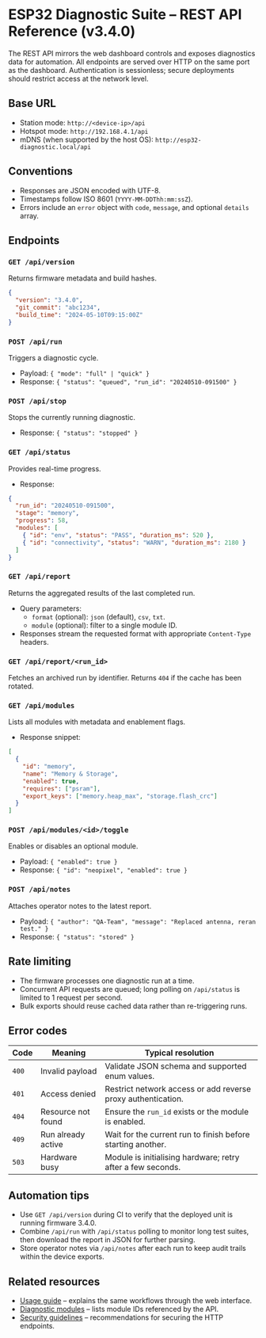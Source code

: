 # ESP32 Diagnostic Suite – REST API Reference (v3.4.0)

The REST API mirrors the web dashboard controls and exposes diagnostics data for automation. All endpoints are served over HTTP on
the same port as the dashboard. Authentication is sessionless; secure deployments should restrict access at the network level.

## Base URL
- Station mode: `http://<device-ip>/api`
- Hotspot mode: `http://192.168.4.1/api`
- mDNS (when supported by the host OS): `http://esp32-diagnostic.local/api`

## Conventions
- Responses are JSON encoded with UTF-8.
- Timestamps follow ISO 8601 (`YYYY-MM-DDThh:mm:ssZ`).
- Errors include an `error` object with `code`, `message`, and optional `details` array.

## Endpoints
### `GET /api/version`
Returns firmware metadata and build hashes.
```json
{
  "version": "3.4.0",
  "git_commit": "abc1234",
  "build_time": "2024-05-10T09:15:00Z"
}
```

### `POST /api/run`
Triggers a diagnostic cycle.
- Payload: `{ "mode": "full" | "quick" }`
- Response: `{ "status": "queued", "run_id": "20240510-091500" }`

### `POST /api/stop`
Stops the currently running diagnostic.
- Response: `{ "status": "stopped" }`

### `GET /api/status`
Provides real-time progress.
- Response:
```json
{
  "run_id": "20240510-091500",
  "stage": "memory",
  "progress": 58,
  "modules": [
    { "id": "env", "status": "PASS", "duration_ms": 520 },
    { "id": "connectivity", "status": "WARN", "duration_ms": 2180 }
  ]
}
```

### `GET /api/report`
Returns the aggregated results of the last completed run.
- Query parameters:
  - `format` (optional): `json` (default), `csv`, `txt`.
  - `module` (optional): filter to a single module ID.
- Responses stream the requested format with appropriate `Content-Type` headers.

### `GET /api/report/<run_id>`
Fetches an archived run by identifier. Returns `404` if the cache has been rotated.

### `GET /api/modules`
Lists all modules with metadata and enablement flags.
- Response snippet:
```json
[
  {
    "id": "memory",
    "name": "Memory & Storage",
    "enabled": true,
    "requires": ["psram"],
    "export_keys": ["memory.heap_max", "storage.flash_crc"]
  }
]
```

### `POST /api/modules/<id>/toggle`
Enables or disables an optional module.
- Payload: `{ "enabled": true }`
- Response: `{ "id": "neopixel", "enabled": true }`

### `POST /api/notes`
Attaches operator notes to the latest report.
- Payload: `{ "author": "QA-Team", "message": "Replaced antenna, reran test." }`
- Response: `{ "status": "stored" }`

## Rate limiting
- The firmware processes one diagnostic run at a time.
- Concurrent API requests are queued; long polling on `/api/status` is limited to 1 request per second.
- Bulk exports should reuse cached data rather than re-triggering runs.

## Error codes
| Code | Meaning | Typical resolution |
|------|---------|--------------------|
| `400` | Invalid payload | Validate JSON schema and supported enum values. |
| `401` | Access denied | Restrict network access or add reverse proxy authentication. |
| `404` | Resource not found | Ensure the `run_id` exists or the module is enabled. |
| `409` | Run already active | Wait for the current run to finish before starting another. |
| `503` | Hardware busy | Module is initialising hardware; retry after a few seconds. |

## Automation tips
- Use `GET /api/version` during CI to verify that the deployed unit is running firmware 3.4.0.
- Combine `/api/run` with `/api/status` polling to monitor long test suites, then download the report in JSON for further parsing.
- Store operator notes via `/api/notes` after each run to keep audit trails within the device exports.

## Related resources
- [Usage guide](USAGE.md) – explains the same workflows through the web interface.
- [Diagnostic modules](DIAGNOSTIC_MODULES.md) – lists module IDs referenced by the API.
- [Security guidelines](SECURITY.md) – recommendations for securing the HTTP endpoints.
